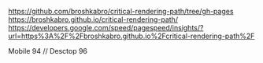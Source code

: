 https://github.com/broshkabro/critical-rendering-path/tree/gh-pages
https://broshkabro.github.io/critical-rendering-path/
https://developers.google.com/speed/pagespeed/insights/?url=https%3A%2F%2Fbroshkabro.github.io%2Fcritical-rendering-path%2F

Mobile 94 // Desctop 96
